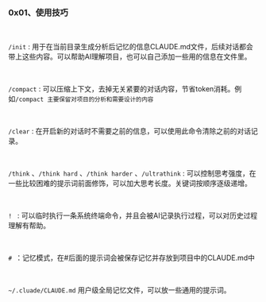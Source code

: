 ### 0x01、使用技巧

<br/>

`/init` : 用于在当前目录生成分析后记忆的信息CLAUDE.md文件，后续对话都会带上这些内容。可以帮助AI理解项目，也可以自己添加一些用的信息在文件里。

<br/>

`/compact` : 可以压缩上下文，去掉无关紧要的对话内容，节省token消耗。例如`/compact 主要保留对项目的分析和需要设计的内容`

<br/>

`/clear` : 在开启新的对话时不需要之前的信息，可以使用此命令清除之前的对话记录。

<br/>

`/think` 、`/think hard` 、`/think harder` 、`/ultrathink` : 可以控制思考强度，在一些比较困难的提示词前面修饰，可以加大思考长度。关键词按顺序逐级递增。

<br/>

`! ` : 可以临时执行一条系统终端命令，并且会被AI记录执行过程，可以对历史过程理解有帮助。

<br/>

`# `：记忆模式，在#后面的提示词会被保存记忆并存放到项目中的CLAUDE.md中

<br/>

`~/.cluade/CLAUDE.md` 用户级全局记忆文件，可以放一些通用的提示词。
